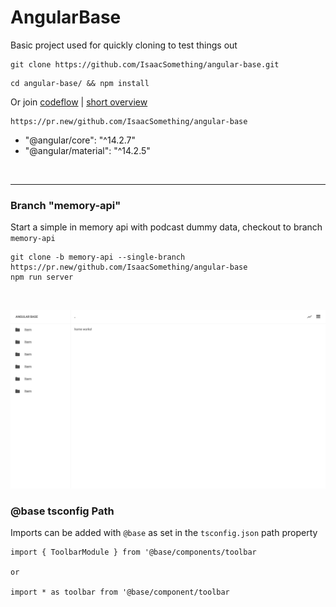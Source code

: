 # AngularBase

Basic project used for quickly cloning to test things out

```
git clone https://github.com/IsaacSomething/angular-base.git
```

```
cd angular-base/ && npm install
```

Or join [codeflow](https://stackblitz.com/codeflow/beta) | [short overview](https://www.youtube.com/watch?v=b7C_NGgPPTc)

```
https://pr.new/github.com/IsaacSomething/angular-base
```

- "@angular/core": "^14.2.7"
- "@angular/material": "^14.2.5"

<br />
<hr />

### Branch "memory-api"

Start a simple in memory api with podcast dummy data, checkout to branch `memory-api`

```
git clone -b memory-api --single-branch https://pr.new/github.com/IsaacSomething/angular-base
npm run server
```

<br />

![alt text](./src/assets/demo.png)

### @base tsconfig Path

Imports can be added with `@base` as set in the `tsconfig.json` path property

```
import { ToolbarModule } from '@base/components/toolbar

or

import * as toolbar from '@base/component/toolbar
```
